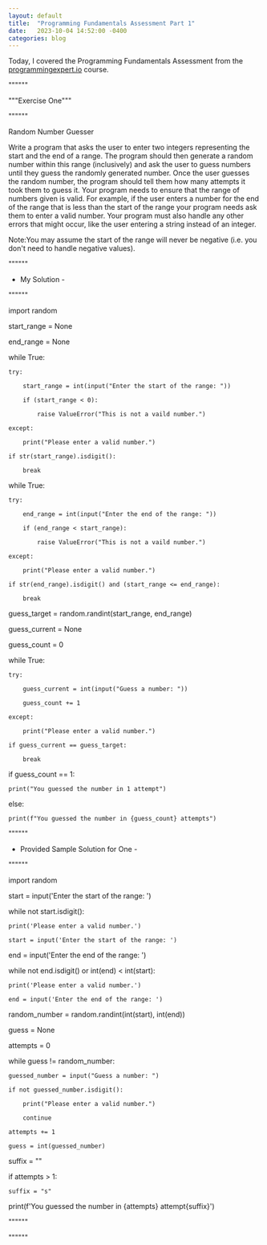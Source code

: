 ```yaml
---
layout: default
title:  "Programming Fundamentals Assessment Part 1"
date:   2023-10-04 14:52:00 -0400
categories: blog
---
```

Today, I covered the Programming Fundamentals Assessment from the [programmingexpert.io][course-site] course.

""""""

"""Exercise One"""

""""""

Random Number Guesser

Write a program that asks the user to enter two integers representing the start and the end of a range. The program should then generate a random number within this range (inclusively) and ask the user to guess numbers until they guess the randomly generated number. Once the user guesses the random number, the program should tell them how many attempts it took them to guess it. Your program needs to ensure that the range of numbers given is valid. For example, if the user enters a number for the end of the range that is less than the start of the range your program needs ask them to enter a valid number. Your program must also handle any other errors that might occur, like the user entering a string instead of an integer.

Note:You may assume the start of the range will never be negative (i.e. you don't need to handle
negative values).

""""""

- My Solution -

""""""

import random

start_range = None

end_range = None

while True:  

    try:

        start_range = int(input("Enter the start of the range: "))

        if (start_range < 0):

            raise ValueError("This is not a vaild number.")

    except:

        print("Please enter a valid number.")

    if str(start_range).isdigit():

        break

while True:

    try:

        end_range = int(input("Enter the end of the range: "))

        if (end_range < start_range):

            raise ValueError("This is not a vaild number.")

    except:

        print("Please enter a valid number.")
    
    if str(end_range).isdigit() and (start_range <= end_range):

        break

guess_target = random.randint(start_range, end_range)

guess_current = None

guess_count = 0

while True:

    try:

        guess_current = int(input("Guess a number: "))

        guess_count += 1
       
    except:

        print("Please enter a valid number.")

    if guess_current == guess_target:

        break

if guess_count == 1:

    print("You guessed the number in 1 attempt")
        
else:

    print(f"You guessed the number in {guess_count} attempts")


""""""

- Provided Sample Solution for One -

""""""

import random

start = input('Enter the start of the range: ')

while not start.isdigit():

    print('Please enter a valid number.')

    start = input('Enter the start of the range: ')

end = input('Enter the end of the range: ')

while not end.isdigit() or int(end) < int(start):

    print('Please enter a valid number.')

    end = input('Enter the end of the range: ')

random_number = random.randint(int(start), int(end))

guess = None

attempts = 0

while guess != random_number:

    guessed_number = input("Guess a number: ")

    if not guessed_number.isdigit():

        print("Please enter a valid number.")

        continue
    
    attempts += 1

    guess = int(guessed_number)

suffix = ""

if attempts > 1:

    suffix = "s"

print(f'You guessed the number in {attempts} attempt{suffix}')

""""""



""""""

[course-site]: https://www.programmingexpert.io/index